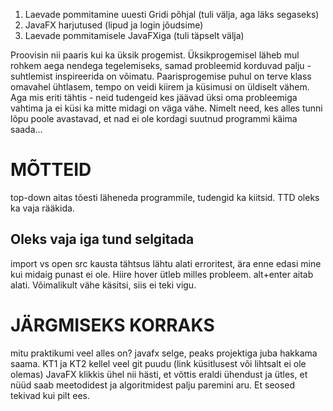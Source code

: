 1. Laevade pommitamine uuesti Gridi põhjal (tuli välja, aga läks segaseks)
2. JavaFX harjutused (lipud ja login jõudsime)
3. Laevade pommitamisele JavaFXiga (tuli täpselt välja)

Proovisin nii paaris kui ka üksik progemist. Üksikprogemisel läheb mul rohkem aega nendega tegelemiseks, samad probleemid korduvad palju - suhtlemist inspireerida on võimatu. Paarisprogemise puhul on terve klass omavahel ühtlasem, tempo on veidi kiirem ja küsimusi on üldiselt vähem. Aga mis eriti tähtis - neid tudengeid kes jäävad üksi oma probleemiga vahtima ja ei küsi ka mitte midagi on väga vähe. Nimelt need, kes alles tunni lõpu poole avastavad, et nad ei ole kordagi suutnud programmi käima saada...


# MÕTTEID

top-down aitas tõesti läheneda programmile, tudengid ka kiitsid. TTD oleks ka vaja rääkida.

## Oleks vaja iga tund selgitada
import vs open
src kausta tähtsus
lähtu alati erroritest, ära enne edasi mine kui midaig punast ei ole.
Hiire hover ütleb milles probleem.
alt+enter aitab alati.
Võimalikult vähe käsitsi, siis ei teki vigu.




# JÄRGMISEKS KORRAKS

mitu praktikumi veel alles on?
javafx selge, peaks projektiga juba hakkama saama.
KT1 ja KT2
kellel veel git puudu (link küsitlusest või lihtsalt ei ole olemas)
JavaFX klikkis ühel nii hästi, et võttis eraldi ühendust ja ütles, et nüüd saab meetodidest ja algoritmidest palju paremini aru. Et seosed tekivad kui pilt ees.
